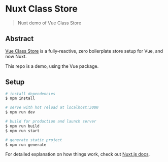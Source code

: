 # Nuxt Class Store

> Nuxt demo of Vue Class Store

## Abstract

[Vue Class Store](https://github.com/davestewart/vue-class-store) is a fully-reactive, zero boilerplate store setup for Vue, and now Nuxt.

This repo is a demo, using the Vue package.

## Setup

```bash
# install dependencies
$ npm install

# serve with hot reload at localhost:3000
$ npm run dev

# build for production and launch server
$ npm run build
$ npm run start

# generate static project
$ npm run generate
```

For detailed explanation on how things work, check out [Nuxt.js docs](https://nuxtjs.org).
